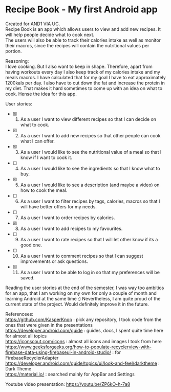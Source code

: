 # Recipe Book - My first Android app  
Created for AND1 VIA UC.  
Recipe Book is an app which allows users to view and add new recipes. It will help people decide what to cook next.  
The users will also be able to track their calories intake as well as monitor their macros, since the recipes will contain the nutritional values per portion.  
  
Reasoning:  
I love cooking. But I also want to keep in shape. Therefore, apart from having workouts every day I also keep track of my calories intake and my meals macros. 
I have calculated that for my goal I have to eat approximately 1200kals per day. I also have to cut down the fat and increase the protein in my diet. 
That makes it hard sometimes to come up with an idea on what to cook. 
Hense the idea for this app.  
  
User stories:  
- [x] 1. As a user I want to view different recipes so that I can decide on what to cook.  
- [x] 2. As a user I want to add new recipes so that other people can cook what I can offer.   
- [x] 3. As a user I would like to see the nutritional value of a meal so that I know if I want to cook it.  
- [ ] 4. As a user I would like to see the ingredients so that I know what to buy.  
- [x] 5. As a user I would like to see a description (and maybe a video) on how to cook the meal.  
- [ ] 6. As a user I want to filter recipes by tags, calories, macros so that I will have better offers for my needs. 
- [ ] 7. As a user I want to order recipes by calories.  
- [x] 8. As a user I want to add recipes to my favourites.  
- [ ] 9. As a user I want to rate recipes so that I will let other know if its a good one.  
- [ ] 10. As a user I want to comment recipes so that I can suggest improvements or ask questions.  
- [x] 11. As a user I want to be able to log in so that my preferences will be saved.  
  
Reading the user stories at the end of the semester, I was way too ambitios for an app, that I am working on my own for only a couple of month and learning Android at the same time :) Nevertheless, I am quite proud of the current state of the project. Would definitely improve it in the future.

Referencees:  
https://github.com/KasperKnop : pick any repository, I took code from the ones that were given in the presentations  
https://developer.android.com/guide : guides, docs, I spent quite time here for almost all topics  
https://iconscout.com/icons : almost all icons and images I took from here  
https://www.geeksforgeeks.org/how-to-populate-recyclerview-with-firebase-data-using-firebaseui-in-android-studio/ : for FirebaseRecyclerAdapter  
https://developer.android.com/guide/topics/ui/look-and-feel/darktheme : Dark Theme  
https://material.io/ : searched mainly for AppBar and Settings
  
Youtube video presentation: https://youtu.be/ZP6kO-h-7a8  

